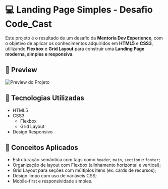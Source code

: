 # 💻 Landing Page Simples - Desafio Code_Cast

Este projeto é o resultado de um desafio da **Mentoria Dev Experience**, com o objetivo de aplicar os conhecimentos adquiridos em **HTML5** e **CSS3**, utilizando **Flexbox** e **Grid Layout** para construir uma **Landing Page moderna, simples e responsiva**.

## 📸 Preview

![Preview do Projeto](./assets/img/preview/preview.png)

## 🚀 Tecnologias Utilizadas

- HTML5
- CSS3
  - Flexbox
  - Grid Layout
- Design Responsivo

## 🧠 Conceitos Aplicados

- Estruturação semântica com tags como `header`, `main`, `section` e `footer`;
- Organização de layout com Flexbox (alinhamento horizontal e vertical);
- Grid Layout para seções com múltiplos itens (ex: cards de recursos);
- Design limpo com uso de variáveis CSS;
- Mobile-first e responsividade simples.
